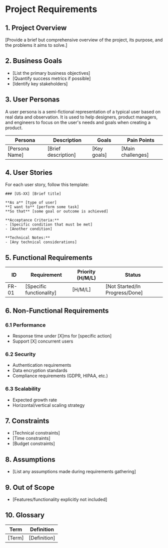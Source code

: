 # Project Requirements

## 1. Project Overview
[Provide a brief but comprehensive overview of the project, its purpose, and the 
problems it aims to solve.]


## 2. Business Goals
- [List the primary business objectives]
- [Quantify success metrics if possible]
- [Identify key stakeholders]


## 3. User Personas

A user persona is a semi-fictional representation of a typical user based on real 
data and observation. It is used to help designers, product managers, and engineers 
to focus on the user's needs and goals when creating a product.

| Persona | Description | Goals | Pain Points |
|---------|-------------|-------|-------------|
| [Persona Name] | [Brief description] | [Key goals] | [Main challenges] |


## 4. User Stories

For each user story, follow this template:

```
### [US-XX] [Brief title]

**As a** [type of user]
**I want to** [perform some task]
**So that** [some goal or outcome is achieved]

**Acceptance Criteria:**
- [Specific condition that must be met]
- [Another condition]

**Technical Notes:**
- [Any technical considerations]
```


## 5. Functional Requirements

| ID | Requirement | Priority (H/M/L) | Status |
|----|-------------|------------------|--------|
| FR-01 | [Specific functionality] | [H/M/L] | [Not Started/In Progress/Done] |


## 6. Non-Functional Requirements

### 6.1 Performance
- Response time under [X]ms for [specific action]
- Support [X] concurrent users

### 6.2 Security
- Authentication requirements
- Data encryption standards
- Compliance requirements (GDPR, HIPAA, etc.)

### 6.3 Scalability
- Expected growth rate
- Horizontal/vertical scaling strategy


## 7. Constraints
- [Technical constraints]
- [Time constraints]
- [Budget constraints]


## 8. Assumptions
- [List any assumptions made during requirements gathering]


## 9. Out of Scope
- [Features/functionality explicitly not included]


## 10. Glossary
| Term | Definition |
|------|------------|
| [Term] | [Definition] |
